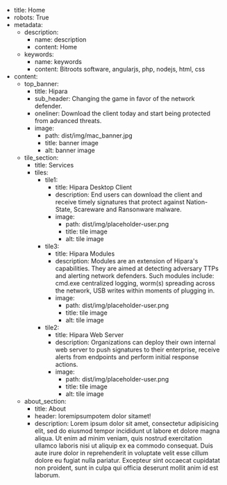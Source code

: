 - title: Home
- robots: True
- metadata:
    - description:
        - name: description
        - content: Home
    - keywords: 
        - name: keywords
        - content: Bitroots software, angularjs, php, nodejs, html, css
- content:
    - top_banner:
        - title: Hipara
        - sub_header: Changing the game in favor of the network defender.
        - oneliner: Download the client today and start being protected from advanced threats.
        - image: 
            - path: dist/img/mac_banner.jpg
            - title: banner image
            - alt: banner image
    - tile_section:
        - title: Services
        - tiles:
            - tile1: 
                - title: Hipara Desktop Client
                - description: End users can download the client and receive timely signatures that protect against Nation-State, Scareware and Ransonware malware.
                - image: 
                    - path: dist/img/placeholder-user.png
                    - title: tile image
                    - alt: tile image
            - tile3: 
                - title: Hipara Modules
                - description: Modules are an extension of Hipara's capabilities. They are aimed at detecting adversary TTPs and alerting network defenders. Such modules include: cmd.exe centralized logging, worm(s) spreading across the network, USB writes within moments of plugging in.
                - image: 
                    - path: dist/img/placeholder-user.png
                    - title: tile image
                    - alt: tile image
            - tile2: 
                - title: Hipara Web Server
                - description: Organizations can deploy their own internal web server to push signatures to their enterprise, receive alerts from endpoints and perform initial response actions.
                - image: 
                    - path: dist/img/placeholder-user.png
                    - title: tile image
                    - alt: tile image
    - about_section:
        - title: About
        - header: loremipsumpotem dolor sitamet!
        - description: Lorem ipsum dolor sit amet, consectetur adipisicing elit, sed do eiusmod tempor incididunt ut labore et dolore magna aliqua. Ut enim ad minim veniam, quis nostrud exercitation ullamco laboris nisi ut aliquip ex ea commodo consequat. Duis aute irure dolor in reprehenderit in voluptate velit esse cillum dolore eu fugiat nulla pariatur. Excepteur sint occaecat cupidatat non proident, sunt in culpa qui officia deserunt mollit anim id est laborum.